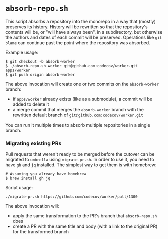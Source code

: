 # `absorb-repo.sh`

This script absorbs a repository into the monorepo in a way that (mostly) preserves its history. History will be rewritten so that the repository's contents will be, or "will have always been", in a subdirectory, but otherwise the authors and dates of each commit will be preserved. Operations like `git blame` can continue past the point where the repository was absorbed.

Example usage:
```
$ git checkout -b absorb-worker
$ ./absorb-repo.sh worker git@github.com:codecov/worker.git apps/worker
$ git push origin absorb-worker
```

The above invocation will create one or two commits on the `absorb-worker` branch:
- if `apps/worker` already exists (like as a submodule), a commit will be added to delete it
- a merge commit that merges the `absorb-worker` branch with the rewritten default branch of `git@github.com:codecov/worker.git`

You can run it multiple times to absorb multiple repositories in a single branch.

### Migrating existing PRs

Pull requests that weren't ready to be merged before the cutover can be migrated to `umbrella` using `migrate-pr.sh`. In order to use it, you need to have `gh` and `jq` installed. The simplest way to get them is with homebrew:
```
# Assuming you already have homebrew
$ brew install gh jq
```

Script usage:
```
./migrate-pr.sh https://github.com/codecov/worker/pull/1300
```

The above invocation will:
- apply the same transformation to the PR's branch that `absorb-repo.sh` does
- create a PR with the same title and body (with a link to the original PR) for the transformed branch
